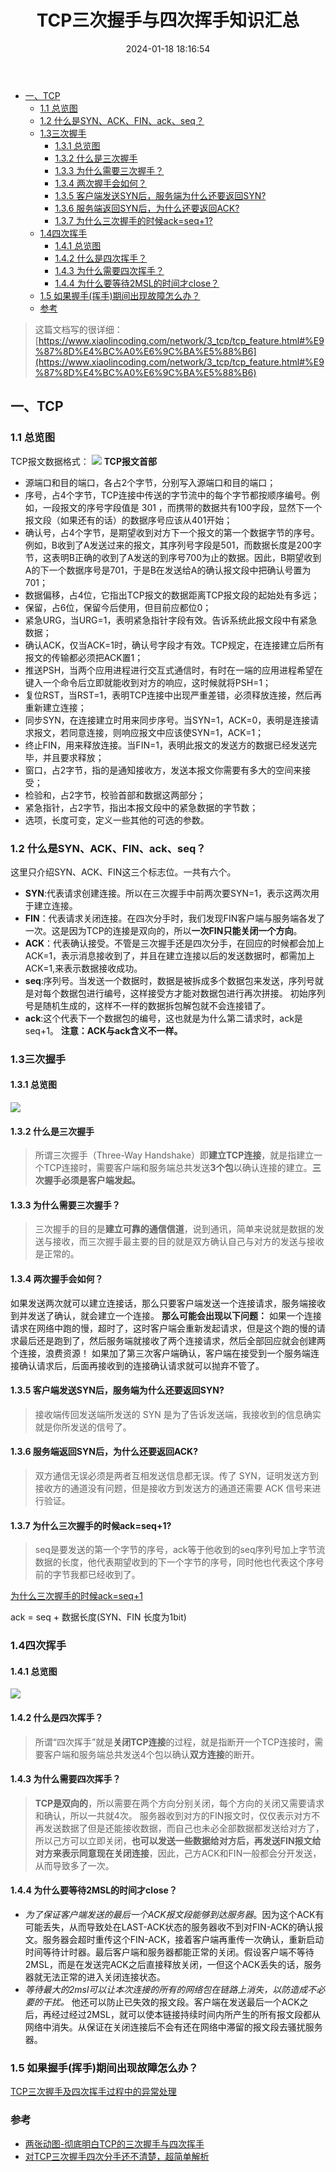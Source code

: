 ﻿---
title: TCP三次握手与四次挥手知识汇总
tags: 
- tcp
categories:
- tcp
date: 2024-01-18 18:16:54
---

- [一、TCP](#一tcp)
  - [1.1 总览图](#11-总览图)
  - [1.2 什么是SYN、ACK、FIN、ack、seq？](#12-什么是synackfinackseq)
  - [1.3三次握手](#13三次握手)
    - [1.3.1 总览图](#131-总览图)
    - [1.3.2 什么是三次握手](#132-什么是三次握手)
    - [1.3.3 为什么需要三次握手？](#133-为什么需要三次握手)
    - [1.3.4 两次握手会如何？](#134-两次握手会如何)
    - [1.3.5 客户端发送SYN后，服务端为什么还要返回SYN?](#135-客户端发送syn后服务端为什么还要返回syn)
    - [1.3.6 服务端返回SYN后，为什么还要返回ACK?](#136-服务端返回syn后为什么还要返回ack)
    - [1.3.7 为什么三次握手的时候ack=seq+1?](#137-为什么三次握手的时候ackseq1)
  - [1.4四次挥手](#14四次挥手)
    - [1.4.1 总览图](#141-总览图)
    - [1.4.2 什么是四次挥手？](#142-什么是四次挥手)
    - [1.4.3 为什么需要四次挥手？](#143-为什么需要四次挥手)
    - [1.4.4 为什么要等待2MSL的时间才close？](#144-为什么要等待2msl的时间才close)
  - [1.5 如果握手(挥手)期间出现故障怎么办？](#15-如果握手挥手期间出现故障怎么办)
  - [参考](#参考)


> 这篇文档写的很详细：[https://www.xiaolincoding.com/network/3_tcp/tcp_feature.html#%E9%87%8D%E4%BC%A0%E6%9C%BA%E5%88%B6](https://www.xiaolincoding.com/network/3_tcp/tcp_feature.html#%E9%87%8D%E4%BC%A0%E6%9C%BA%E5%88%B6)

## 一、TCP
### 1.1 总览图
TCP报文数据格式：
![](https://img-blog.csdnimg.cn/direct/49145a01dd3f40a08949c36f59b6b9ed.png)
**TCP报文首部**

 - 源端口和目的端口，各占2个字节，分别写入源端口和目的端口；
 - 序号，占4个字节，TCP连接中传送的字节流中的每个字节都按顺序编号。例如，一段报文的序号字段值是 301
   ，而携带的数据共有100字段，显然下一个报文段（如果还有的话）的数据序号应该从401开始；
 - 确认号，占4个字节，是期望收到对方下一个报文的第一个数据字节的序号。例如，B收到了A发送过来的报文，其序列号字段是501，而数据长度是200字节，这表明B正确的收到了A发送的到序号700为止的数据。因此，B期望收到A的下一个数据序号是701，于是B在发送给A的确认报文段中把确认号置为701；
 - 数据偏移，占4位，它指出TCP报文的数据距离TCP报文段的起始处有多远；
 - 保留，占6位，保留今后使用，但目前应都位0；
 - 紧急URG，当URG=1，表明紧急指针字段有效。告诉系统此报文段中有紧急数据；
 - 确认ACK，仅当ACK=1时，确认号字段才有效。TCP规定，在连接建立后所有报文的传输都必须把ACK置1；
 - 推送PSH，当两个应用进程进行交互式通信时，有时在一端的应用进程希望在键入一个命令后立即就能收到对方的响应，这时候就将PSH=1；
 - 复位RST，当RST=1，表明TCP连接中出现严重差错，必须释放连接，然后再重新建立连接；
 - 同步SYN，在连接建立时用来同步序号。当SYN=1，ACK=0，表明是连接请求报文，若同意连接，则响应报文中应该使SYN=1，ACK=1；
 - 终止FIN，用来释放连接。当FIN=1，表明此报文的发送方的数据已经发送完毕，并且要求释放；
 - 窗口，占2字节，指的是通知接收方，发送本报文你需要有多大的空间来接受；
 - 检验和，占2字节，校验首部和数据这两部分；
 - 紧急指针，占2字节，指出本报文段中的紧急数据的字节数；
 - 选项，长度可变，定义一些其他的可选的参数。

### 1.2 什么是SYN、ACK、FIN、ack、seq？
这里只介绍SYN、ACK、FIN这三个标志位。一共有六个。

 - **SYN**:代表请求创建连接。所以在三次握手中前两次要SYN=1，表示这两次用于建立连接。
 - **FIN**：代表请求关闭连接。在四次分手时，我们发现FIN客户端与服务端各发了一次。这是因为TCP的连接是双向的，所以**一次FIN只能关闭一个方向**。
 - **ACK**：代表确认接受。不管是三次握手还是四次分手，在回应的时候都会加上ACK=1，表示消息接收到了，并且在建立连接以后的发送数据时，都需加上ACK=1,来表示数据接收成功。
 - **seq**:序列号。当发送一个数据时，数据是被拆成多个数据包来发送，序列号就是对每个数据包进行编号，这样接受方才能对数据包进行再次拼接。
 初始序列号是随机生成的，这样不一样的数据拆包解包就不会连接错了。
 - **ack**:这个代表下一个数据包的编号，这也就是为什么第二请求时，ack是seq+1。
 **注意：ACK与ack含义不一样。**

### 1.3三次握手
#### 1.3.1 总览图
![](https://img-blog.csdnimg.cn/direct/d7892d0650b843a8b812c093bdcef612.png)

#### 1.3.2 什么是三次握手

> 所谓三次握手（Three-Way Handshake）即**建立TCP连接**，就是指建立一个TCP连接时，需要客户端和服务端总共发送**3个包**以确认连接的建立。**三次握手必须是客户端发起。**

#### 1.3.3 为什么需要三次握手？

> 三次握手的目的是**建立可靠的通信信道**，说到通讯，简单来说就是数据的发送与接收，而三次握手最主要的目的就是双方确认自己与对方的发送与接收是正常的。
#### 1.3.4 两次握手会如何？
如果发送两次就可以建立连接话，那么只要客户端发送一个连接请求，服务端接收到并发送了确认，就会建立一个连接。
**那么可能会出现以下问题：**
如果一个连接请求在网络中跑的慢，超时了，这时客户端会重新发起请求，但是这个跑的慢的请求最后还是跑到了，然后服务端就接收了两个连接请求，然后全部回应就会创建两个连接，浪费资源！ 
如果加了第三次客户端确认，客户端在接受到一个服务端连接确认请求后，后面再接收到的连接确认请求就可以抛弃不管了。

#### 1.3.5 客户端发送SYN后，服务端为什么还要返回SYN?

> 接收端传回发送端所发送的 SYN 是为了告诉发送端，我接收到的信息确实就是你所发送的信号了。
#### 1.3.6 服务端返回SYN后，为什么还要返回ACK?
> 双方通信无误必须是两者互相发送信息都无误。传了 SYN，证明发送方到接收方的通道没有问题，但是接收方到发送方的通道还需要 ACK 信号来进行验证。
#### 1.3.7 为什么三次握手的时候ack=seq+1?
> 
> seq是要发送的第一个字节的序号，ack等于他收到的seq序列号加上字节流数据的长度，他代表期望收到的下一个字节的序号，同时他也代表这个序号前的字节我都已经收到了。

[为什么三次握手的时候ack=seq+1](https://blog.csdn.net/oldfish_C/article/details/105150516)

ack = seq + 数据长度(SYN、FIN 长度为1bit)
### 1.4四次挥手
#### 1.4.1 总览图
![](https://img-blog.csdnimg.cn/direct/dcf484ef8b9449289f5c0a515e694a8c.png)


#### 1.4.2 什么是四次挥手？

> 所谓“四次挥手”就是**关闭TCP连接**的过程，就是指断开一个TCP连接时，需要客户端和服务端总共发送4个包以确认**双方连接**的断开。

#### 1.4.3 为什么需要四次挥手？

> **TCP是双向的**，所以需要在两个方向分别关闭，每个方向的关闭又需要请求和确认，所以一共就4次。
> 服务器收到对方的FIN报文时，仅仅表示对方不再发送数据了但是还能接收数据，而自己也未必全部数据都发送给对方了，所以己方可以立即关闭，**也可以发送一些数据给对方后，再发送FIN报文给对方来表示同意现在关闭连接**，因此，己方ACK和FIN一般都会分开发送，从而导致多了一次。

#### 1.4.4 为什么要等待2MSL的时间才close？

 - *为了保证客户端发送的最后一个ACK报文段能够到达服务器*。因为这个ACK有可能丢失，从而导致处在LAST-ACK状态的服务器收不到对FIN-ACK的确认报文。服务器会超时重传这个FIN-ACK，接着客户端再重传一次确认，重新启动时间等待计时器。最后客户端和服务器都能正常的关闭。假设客户端不等待2MSL，而是在发送完ACK之后直接释放关闭，一但这个ACK丢失的话，服务器就无法正常的进入关闭连接状态。
 - *等待最⼤的2msl可以让本次连接的所有的⽹络包在链路上消失，以防造成不必要的⼲扰。* 他还可以防止已失效的报文段。客户端在发送最后一个ACK之后，再经过经过2MSL，就可以使本链接持续时间内所产生的所有报文段都从网络中消失。从保证在关闭连接后不会有还在网络中滞留的报文段去骚扰服务器。

### 1.5 如果握手(挥手)期间出现故障怎么办？
[TCP三次握手及四次挥手过程中的异常处理](https://zhuanlan.zhihu.com/p/641988031)

### 参考

 - [两张动图-彻底明白TCP的三次握手与四次挥手](https://blog.csdn.net/qzcsu/article/details/72861891)
 - [对TCP三次握手四次分手还不清楚，超简单解析](https://baijiahao.baidu.com/s?id=1593714120815701015&wfr=spider&for=pc)

